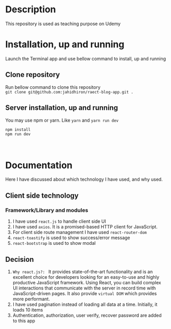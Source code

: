 # Description

This repository is used as teaching purpose on Udemy

# Installation, up and running

Launch the Terminal app and use bellow command to install, up and running

## Clone repository

Run bellow command to clone this repository <br />
`git clone git@github.com:jahidhiron/raect-blog-app.git .`

## Server installation, up and running

You may use npm or yarn. Like `yarn` and `yarn run dev` <br />

`npm install` <br />
`npm run dev` <br />
<br />
<br />

# Documentation

Here I have discussed about which technology I have used, and why used. <br />

## Client side technology

### Framework/Library and modules

1. I have used `react.js` to handle client side UI
2. I have used `axios`. It is a promised-based HTTP client for JavaScript.
3. For client side route management I have used `react-router-dom`
4. `react-toastify` is used to show success/error message
5. `react-bootstrap` is used to show modal

## Decision

1. `Why react.js?: ` It provides state-of-the-art functionality and is an excellent choice for developers looking for an easy-to-use and highly productive JavaScript framework. Using React, you can build complex UI interactions that communicate with the server in record time with JavaScript-driven pages. It also provide `virtual DOM` which provides more performant.
2. I have used pagination instead of loading all data at a time. Initially, it loads 10 items
3. Authentication, authorization, user verify, recover password are added to this app
